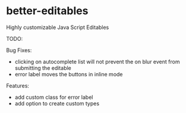 # better-editables
Highly customizable Java Script Editables


TODO:

Bug Fixes:
- clicking on autocomplete list will not prevent the on blur event from submitting the editable
- error label moves the buttons in inline mode

Features:
- add custom class for error label
- add option to create custom types
